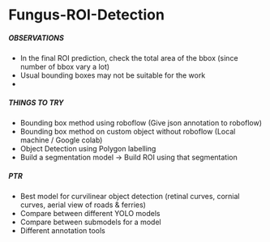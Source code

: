 # Fungus-ROI-Detection

##### OBSERVATIONS #####

- In the final ROI prediction, check the total area of the bbox (since number of bbox vary a lot)
- Usual bounding boxes may not be suitable for the work
-



##### THINGS TO TRY #####

- Bounding box method using roboflow (Give json annotation to roboflow)
- Bounding box method on custom object without roboflow (Local machine / Google colab)
- Object Detection using Polygon labelling
- Build a segmentation model -> Build ROI using that segmentation



##### PTR #####

- Best model for curvilinear object detection (retinal curves, cornial curves, aerial view of roads & ferries)
- Compare between different YOLO models
- Compare between submodels for a model 
- Different annotation tools
